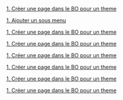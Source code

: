 [1. Créer une page dans le BO pour un theme](/theme/create-page.md)

[1. Ajouter un sous menu](/theme/submenu.md)

[1. Créer une page dans le BO pour un theme](/theme/)

[1. Créer une page dans le BO pour un theme]()

[1. Créer une page dans le BO pour un theme]()

[1. Créer une page dans le BO pour un theme]()

[1. Créer une page dans le BO pour un theme]()

[1. Créer une page dans le BO pour un theme]()
